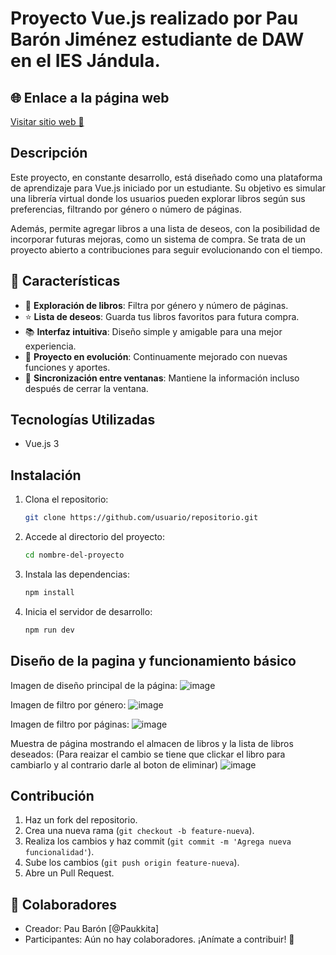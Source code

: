 # Proyecto Vue.js realizado por Pau Barón Jiménez estudiante de DAW en el IES Jándula.
## 🌐 Enlace a la página web  
<a href="https://boisterous-cannoli-773f14.netlify.app" target="_blank">Visitar sitio web 🚀</a>


## Descripción
Este proyecto, en constante desarrollo, está diseñado como una plataforma de aprendizaje para Vue.js iniciado por un estudiante. Su objetivo es simular una librería virtual donde los usuarios pueden explorar libros según sus preferencias, filtrando por género o número de páginas.

Además, permite agregar libros a una lista de deseos, con la posibilidad de incorporar futuras mejoras, como un sistema de compra. Se trata de un proyecto abierto a contribuciones para seguir evolucionando con el tiempo.

## 🌟 Características  

- 📖 **Exploración de libros**: Filtra por género y número de páginas.  
- ⭐ **Lista de deseos**: Guarda tus libros favoritos para futura compra.  
- 📚 **Interfaz intuitiva**: Diseño simple y amigable para una mejor experiencia.  
- 🚀 **Proyecto en evolución**: Continuamente mejorado con nuevas funciones y aportes.  
- 🔄 **Sincronización entre ventanas**: Mantiene la información incluso después de cerrar la ventana.  

## Tecnologías Utilizadas
- Vue.js 3

## Instalación
1. Clona el repositorio:
   ```sh
   git clone https://github.com/usuario/repositorio.git
   ```
2. Accede al directorio del proyecto:
   ```sh
   cd nombre-del-proyecto
   ```
3. Instala las dependencias:
   ```sh
   npm install
   ```
4. Inicia el servidor de desarrollo:
   ```sh
   npm run dev
   ```

## Diseño de la pagina y funcionamiento básico
Imagen de diseño principal de la página:
![image](https://github.com/user-attachments/assets/44a97c74-7652-49d2-b59d-85f5aaee27c7)

Imagen de filtro por género:
![image](https://github.com/user-attachments/assets/d3779bbe-574b-4988-8242-2eff67f4d69a)

Imagen de filtro por páginas:
![image](https://github.com/user-attachments/assets/b740e2d1-8e91-443d-a0f3-a0f408bebfe7)

Muestra de página mostrando el almacen de libros y la lista de libros deseados: (Para reaizar el cambio se tiene que clickar el libro para cambiarlo y al contrario darle al boton de eliminar)
![image](https://github.com/user-attachments/assets/8d00c76f-10e5-4a02-a840-5bf114a8a00f)


## Contribución
1. Haz un fork del repositorio.
2. Crea una nueva rama (`git checkout -b feature-nueva`).
3. Realiza los cambios y haz commit (`git commit -m 'Agrega nueva funcionalidad'`).
4. Sube los cambios (`git push origin feature-nueva`).
5. Abre un Pull Request.


## 👥 Colaboradores
- Creador: Pau Barón [@Paukkita]
- Participantes: Aún no hay colaboradores. ¡Anímate a contribuir! 🚀

